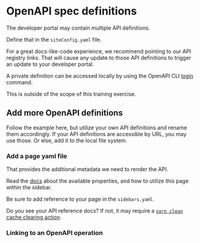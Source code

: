 # OpenAPI spec definitions

The developer portal may contain multiple API definitions.

Define that in the `siteConfig.yaml` file.


For a great docs-like-code experience, we recommend pointing to our API registry links.
That will cause any update to those API definitions to trigger an update to your developer portal.

A private definition can be accessed locally by using the OpenAPI CLI [login](https://redoc.ly/docs/cli/commands/#login) command.

This is outside of the scope of this training exercise.

## Add more OpenAPI definitions

Follow the example here, but utilize your own API definitions and rename them accordingly.
If your API definitions are accessible by URL, you may use those.
Or else, add it to the local file system.


### Add a page yaml file


That provides the additional metadata we need to render the API.

Read the [docs](https://docs.redoc.ly/developer-portal/redoc-integration/) about the available properties, and how to utilize this page within the sidebar.

Be sure to add reference to your page in the `sidebars.yaml`.

Do you see your API reference docs?
If not, it may require a [`yarn clean` cache clearing action](/developer-portal/setup/#clearing-cache).


### Linking to an OpenAPI operation

